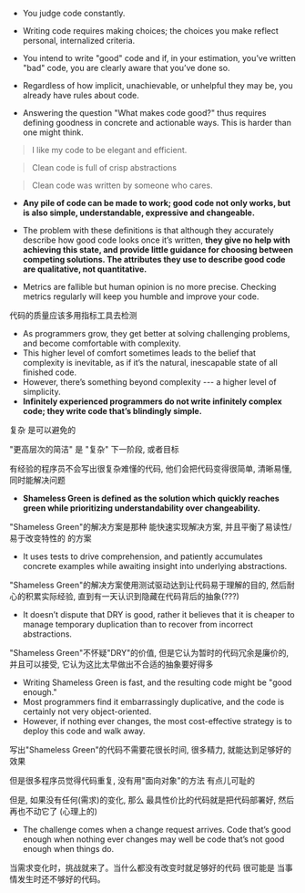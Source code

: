 + You judge code constantly.

+ Writing code requires making choices; the choices you make reflect personal, internalized criteria.

+ You intend to write "good" code and if, in your estimation, you’ve written "bad" code, you are clearly aware that you’ve done so.

+ Regardless of how implicit, unachievable, or unhelpful they may be, you already have rules about code.

+ Answering the question "What makes code good?" thus requires defining goodness in concrete and actionable ways. This is harder than one might think.

> I like my code to be elegant and efficient.

> Clean code is full of crisp abstractions

> Clean code was written by someone who cares.

+ **Any pile of code can be made to work; good code not only works, but is also simple, understandable, expressive and changeable.**

+ The problem with these definitions is that although they accurately describe how good code looks once it’s written, **they give no help with achieving this state, and provide little guidance for choosing between competing solutions. The attributes they use to describe good code are qualitative, not quantitative.**

+ Metrics are fallible but human opinion is no more precise. Checking metrics regularly will keep you humble and improve your code.

代码的质量应该多用指标工具去检测

+ As programmers grow, they get better at solving challenging problems, and become comfortable with complexity.
+ This higher level of comfort sometimes leads to the belief that complexity is inevitable, as if it’s the natural, inescapable state of all finished code.
+ However, there’s something beyond complexity --- a higher level of simplicity.
+ **Infinitely experienced programmers do not write infinitely complex code; they write code that’s blindingly simple.**

复杂 是可以避免的

"更高层次的简洁" 是 "复杂" 下一阶段, 或者目标

有经验的程序员不会写出很复杂难懂的代码, 他们会把代码变得很简单, 清晰易懂, 同时能解决问题

+ **Shameless Green is defined as the solution which quickly reaches green while prioritizing understandability over changeability.**

"Shameless Green"的解决方案是那种 能快速实现解决方案, 并且平衡了易读性/易于改变特性的 的方案

+ It uses tests to drive comprehension, and patiently accumulates concrete examples while awaiting insight into underlying abstractions.

"Shameless Green"的解决方案使用测试驱动达到让代码易于理解的目的, 然后耐心的积累实际经验, 直到有一天认识到隐藏在代码背后的抽象(???)

+ It doesn’t dispute that DRY is good, rather it believes that it is cheaper to manage temporary duplication than to recover from incorrect abstractions.

"Shameless Green"不怀疑"DRY"的价值, 但是它认为暂时的代码冗余是廉价的, 并且可以接受, 它认为这比太早做出不合适的抽象要好得多

+ Writing Shameless Green is fast, and the resulting code might be "good enough."
+ Most programmers find it embarrassingly duplicative, and the code is certainly not very object-oriented.
+ However, if nothing ever changes, the most cost-effective strategy is to deploy this code and walk away.

写出"Shameless Green"的代码不需要花很长时间, 很多精力, 就能达到足够好的效果

但是很多程序员觉得代码重复, 没有用"面向对象"的方法 有点儿可耻的

但是, 如果没有任何(需求)的变化, 那么 最具性价比的代码就是把代码部署好, 然后再也不动它了
(心理上的)

+ The challenge comes when a change request arrives. Code that’s good enough when nothing ever changes may well be code that’s not good enough when things do.

当需求变化时，挑战就来了。当什么都没有改变时就足够好的代码 很可能是 当事情发生时还不够好的代码。









